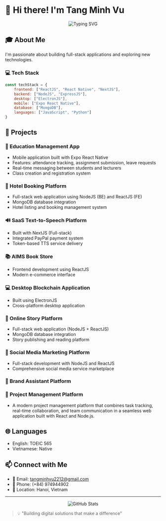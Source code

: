 # 👋 Hi there! I'm Tang Minh Vu

<div align="center">
  <img src="https://readme-typing-svg.herokuapp.com?font=Fira+Code&duration=3000&pause=1000&center=true&vCenter=true&width=435&lines=Full+Stack+Developer;Software+Engineering+Student;Always+learning+new+things" alt="Typing SVG" />
</div>

## 🎓 About Me

I'm passionate about building full-stack applications and exploring new technologies.

### 💻 Tech Stack

```javascript
const techStack = {
    frontend: ["ReactJS", "React Native", "NextJS"],
    backend: ["NodeJS", "ExpressJS"],
    desktop: ["ElectronJS"],
    mobile: ["Expo React Native"],
    database: ["MongoDB"],
    languages: ["JavaScript", "Python"]
}
```

## 🚀 Projects

### 📱 Education Management App
- Mobile application built with Expo React Native
- Features: attendance tracking, assignment submission, leave requests
- Real-time messaging between students and lecturers
- Class creation and registration system

### 🏨 Hotel Booking Platform
- Full-stack web application using NodeJS (BE) and ReactJS (FE)
- MongoDB database integration
- Hotel listing and booking management system

### 🔊 SaaS Text-to-Speech Platform
- Built with NextJS (Full-stack)
- Integrated PayPal payment system
- Token-based TTS service delivery

### 📚 AIMS Book Store
- Frontend development using ReactJS
- Modern e-commerce interface

### 💻 Desktop Blockchain Application
- Built using ElectronJS
- Cross-platform desktop application

### 📖 Online Story Platform
- Full-stack web application (NodeJS + ReactJS)
- MongoDB database integration
- Story publishing and reading platform

### 🚀 Social Media Marketing Platform
- Full-stack development with NodeJS and ReactJS
- Comprehensive social media service marketplace

### 🚀 Brand Assistant Platform

### 🚀 Project Management Platform
-  A modern project management platform that combines task tracking, real-time collaboration, and team communication in a seamless web application built with React and Node.js.


## 🌐 Languages
- English: TOEIC 565
- Vietnamese: Native

## 📫 Connect with Me
- 📧 Email: tangminhvu2212@gmail.com
- 📱 Phone: (+84) 974944902
- 📍 Location: Hanoi, Vietnam

---

<div align="center">
  <img src="https://github-readme-stats.vercel.app/api?username=minhvu2212&show_icons=true&theme=radical" alt="GitHub Stats" />
</div>

> 💡 "Building digital solutions that make a difference"

